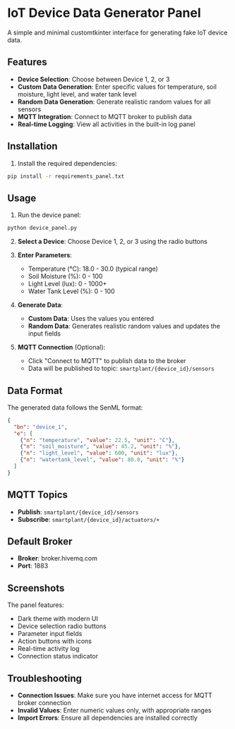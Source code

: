 # IoT Device Data Generator Panel

A simple and minimal customtkinter interface for generating fake IoT device data.

## Features

- **Device Selection**: Choose between Device 1, 2, or 3
- **Custom Data Generation**: Enter specific values for temperature, soil moisture, light level, and water tank level
- **Random Data Generation**: Generate realistic random values for all sensors
- **MQTT Integration**: Connect to MQTT broker to publish data
- **Real-time Logging**: View all activities in the built-in log panel

## Installation

1. Install the required dependencies:
```bash
pip install -r requirements_panel.txt
```

## Usage

1. Run the device panel:
```bash
python device_panel.py
```

2. **Select a Device**: Choose Device 1, 2, or 3 using the radio buttons

3. **Enter Parameters**: 
   - Temperature (°C): 18.0 - 30.0 (typical range)
   - Soil Moisture (%): 0 - 100
   - Light Level (lux): 0 - 1000+
   - Water Tank Level (%): 0 - 100

4. **Generate Data**:
   - **Custom Data**: Uses the values you entered
   - **Random Data**: Generates realistic random values and updates the input fields

5. **MQTT Connection** (Optional):
   - Click "Connect to MQTT" to publish data to the broker
   - Data will be published to topic: `smartplant/{device_id}/sensors`

## Data Format

The generated data follows the SenML format:
```json
{
  "bn": "device_1",
  "e": [
    {"n": "temperature", "value": 22.5, "unit": "C"},
    {"n": "soil_moisture", "value": 45.2, "unit": "%"},
    {"n": "light_level", "value": 600, "unit": "lux"},
    {"n": "watertank_level", "value": 80.0, "unit": "%"}
  ]
}
```

## MQTT Topics

- **Publish**: `smartplant/{device_id}/sensors`
- **Subscribe**: `smartplant/{device_id}/actuators/+`

## Default Broker

- **Broker**: broker.hivemq.com
- **Port**: 1883

## Screenshots

The panel features:
- Dark theme with modern UI
- Device selection radio buttons
- Parameter input fields
- Action buttons with icons
- Real-time activity log
- Connection status indicator

## Troubleshooting

- **Connection Issues**: Make sure you have internet access for MQTT broker connection
- **Invalid Values**: Enter numeric values only, with appropriate ranges
- **Import Errors**: Ensure all dependencies are installed correctly 